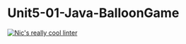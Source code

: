 # Unit5-01-Java-BalloonGame
[![Nic's really cool linter](https://github.com/ICS4U-Programming-NicolasR/Unit5-01-Java-BalloonGame/actions/workflows/main.yml/badge.svg)](https://github.com/ICS4U-Programming-NicolasR/Unit5-01-Java-BalloonGame/actions/workflows/main.yml)
